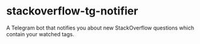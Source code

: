 # stackoverflow-tg-notifier

A Telegram bot that notifies you about new StackOverflow questions
which contain your watched tags.